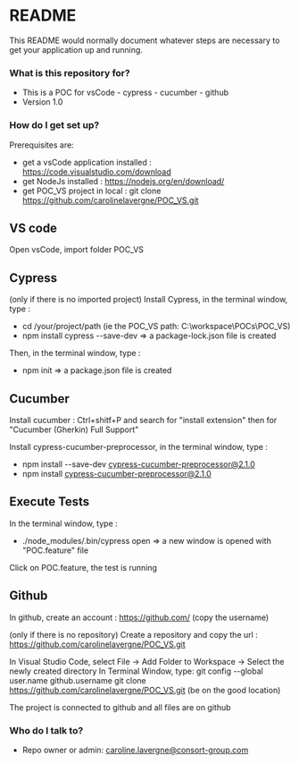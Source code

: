 # README #

This README would normally document whatever steps are necessary to get your application up and running.

### What is this repository for? ###

* This is a POC for vsCode - cypress - cucumber - github
* Version 1.0

### How do I get set up? ###

Prerequisites are:
- get a vsCode application installed : https://code.visualstudio.com/download
- get NodeJs installed : https://nodejs.org/en/download/
- get POC_VS project in local : git clone https://github.com/carolinelavergne/POC_VS.git

## VS code ##
Open vsCode, import folder POC_VS 

## Cypress ##
(only if there is no imported project)
Install Cypress, in the terminal window, type : 
* cd /your/project/path (ie the POC_VS path: C:\workspace\POCs\POC_VS)
* npm install cypress --save-dev
=> a package-lock.json file is created

Then, in the terminal window, type : 
* npm init
=> a package.json file is created

## Cucumber ##
Install cucumber : Ctrl+shitf+P and search for "install extension" then for "Cucumber (Gherkin) Full Support"

Install cypress-cucumber-preprocessor, in the terminal window, type : 
* npm install --save-dev cypress-cucumber-preprocessor@2.1.0
* npm install cypress-cucumber-preprocessor@2.1.0

## Execute Tests ##
In the terminal window, type : 
* ./node_modules/.bin/cypress open
=> a new window is opened with "POC.feature" file

Click on POC.feature, the test is running

## Github ##
In github, create an account : https://github.com/ (copy the username)

(only if there is no repository)
Create a repository and copy the url : https://github.com/carolinelavergne/POC_VS.git

In Visual Studio Code, select File -> Add Folder to Workspace -> Select the newly created directory
In Terminal Window, type:
        git config --global user.name github.username
		git clone https://github.com/carolinelavergne/POC_VS.git (be on the good location)

The project is connected to github and all files are on github

### Who do I talk to? ###

* Repo owner or admin: caroline.lavergne@consort-group.com
